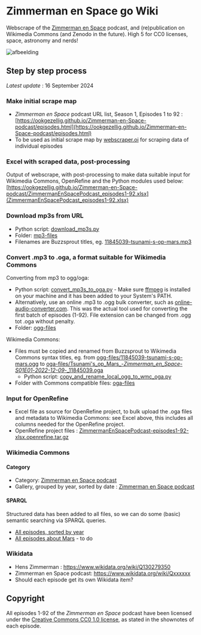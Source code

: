 # Zimmerman en Space go Wiki
Webscrape of the [Zimmerman en Space](https://www.buzzsprout.com/2096278) podcast, and (re)publication on Wikimedia Commons (and Zenodo in the future). High 5 for CC0 licenses, space, astronomy and nerds!

![afbeelding](https://github.com/user-attachments/assets/80910b8e-0c9c-4df1-a3a3-1dc60e1fa426)

## Step by step process
*Latest update* : 16 September 2024

### Make initial scrape map 
* *Zimmerman en Space* podcast URL list, Season 1, Episodes 1 to 92 : [https://ookgezellig.github.io/Zimmerman-en-Space-podcast/episodes.html](https://ookgezellig.github.io/Zimmerman-en-Space-podcast/episodes.html)
* To be used as initial scrape map by [webscraper.oi](https://webscraper.io/) for scraping data of individual episodes

### Excel with scraped data, post-processing
Output of webscrape, with post-processing to make data suitable input for Wikimedia Commons, OpenRefine and the Python modules used below: [https://ookgezellig.github.io/Zimmerman-en-Space-podcast/ZimmermanEnSpacePodcast_episodes1-92.xlsx](ZimmermanEnSpacePodcast_episodes1-92.xlsx)

### Download mp3s from URL
* Python script: [download_mp3s.py](download_mp3s.py)
* Folder: [mp3-files](https://github.com/ookgezellig/Zimmerman-en-Space-podcast/tree/main/mp3-files)
* Filenames are Buzzsprout titles, eg. [11845039-tsunami-s-op-mars.mp3](mp3-files/11845039-tsunami-s-op-mars.mp3)

### Convert .mp3 to .oga, a format suitable for Wikimedia Commons

Converting from mp3 to ogg/oga:
* Python script: [convert_mp3s_to_oga.py](convert_mp3s_to_oga.py) - Make sure [ffmpeg](https://ffmpeg.org/download.html) 
  is installed on your machine and it has been added to your System's PATH.
* Alternatively, use an online .mp3 to .ogg bulk converter, such as [online-audio-converter.com](https://online-audio-converter.com/). This was the actual tool used for converting the first batch of episodes (1-92). File extension can be changed from .ogg tot .oga without penalty.
* Folder: [ogg-files](https://github.com/ookgezellig/Zimmerman-en-Space-podcast/tree/main/ogg-files) 

Wikimedia Commons:
* Files must be copied and renamed from Buzzsprout to Wikimedia Commons syntax titles, eg. from [ogg-files/11845039-tsunami-s-op-mars.ogg](ogg-files/11845039-tsunami-s-op-mars.ogg) to [oga-files/Tsunami's_op_Mars_-_Zimmerman_en_Space_-_S01E01_-_2022-12-09_-_11845039.oga](oga-files/Tsunami's_op_Mars_-_Zimmerman_en_Space_-_S01E01_-_2022-12-09_-_11845039.oga)
   * Python script: [copy_and_rename_local_ogg_to_wmc_oga.py](copy_and_rename_local_ogg_to_wmc_oga.py)
* Folder with Commons compatible files: [oga-files](https://github.com/ookgezellig/Zimmerman-en-Space-podcast/tree/main/oga-files) 

### Input for OpenRefine
* Excel file as source for OpenRefine project, to bulk upload the .oga files and metadata to Wikimedia Commons: see Excel above, this includes all columns needed for the OpenRefine project.
* OpenRefine project files : [ZimmermanEnSpacePodcast-episodes1-92-xlsx.openrefine.tar.gz](ZimmermanEnSpacePodcast-episodes1-92-xlsx.openrefine.tar.gz)


### Wikimedia Commons
#### Category
* Category: [Zimmerman en Space podcast](https://commons.wikimedia.org/wiki/Category:Zimmerman_en_Space_podcast)
* Gallery, grouped by year, sorted by date : [Zimmerman en Space podcast](https://commons.wikimedia.org/wiki/Zimmerman_en_Space_podcast)

#### SPARQL 
Structured data has been added to all files, so we can do some (basic) semantic searching via SPARQL queries.
* [All episodes, sorted by year](https://w.wiki/BDH9)
* [All episodes about Mars]() - to do

### Wikidata
* Hens Zimmerman : https://www.wikidata.org/wiki/Q130279350 
* Zimmerman en Space podcast: https://www.wikidata.org/wiki/Qxxxxxx
* Should each episode get its own Wikidata item?

## Copyright 
All episodes 1-92 of the *Zimmerman en Space* podcast have been licensed under the [Creative Commons CC0 1.0 license](http://creativecommons.org/publicdomain/zero/1.0), as stated in the shownotes of each episode.
